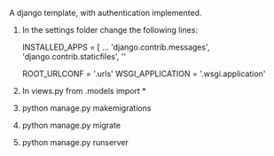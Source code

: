 A django template, with authentication implemented. 

1. In the settings folder change the following lines: 

    INSTALLED_APPS = [
        ... 
        'django.contrib.messages',
        'django.contrib.staticfiles',
        '<Your app name >'

    ROOT_URLCONF = '<Your app name >.urls'
    WSGI_APPLICATION = '<Your-app-name >.wsgi.application'

2. In views.py 
    from <Your-app-name >.models import *

2. python manage.py makemigrations <Your-app-name>

3. python manage.py migrate 

4. python manage.py runserver 

